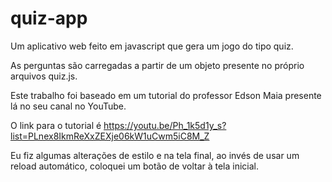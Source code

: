 # quiz-app
Um aplicativo web feito em javascript que gera um jogo do tipo quiz. 

As perguntas são carregadas a partir de um objeto presente no próprio arquivos quiz.js. 

Este trabalho foi baseado em um tutorial do professor Edson Maia presente lá no seu canal no YouTube. 

O link para o tutorial é https://youtu.be/Ph_1k5d1y_s?list=PLnex8IkmReXxZEXje06kW1uCwm5iC8M_Z

Eu fiz algumas alterações de estilo e na tela final, ao invés de usar um reload automático, coloquei um botão de voltar à tela inicial. 
